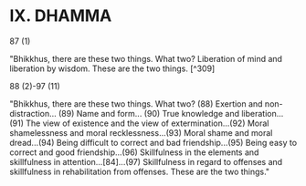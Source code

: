 # IX. DHAMMA

87 (1)

"Bhikkhus, there are these two things. What two? Liberation of mind and liberation by wisdom. These are the two things. [^309]

88 (2)-97 (11)

"Bhikkhus, there are these two things. What two? (88) Exertion and non-distraction... (89) Name and form... (90) True
knowledge and liberation...(91) The view of existence and the view of extermination...(92) Moral shamelessness and moral recklessness...(93) Moral shame and moral dread...(94) Being difficult to correct and bad friendship...(95) Being easy to correct and good friendship...(96) Skillfulness in the elements and skillfulness in attention...[84]...(97) Skillfulness in regard to offenses and skillfulness in rehabilitation from offenses. These are the two things."

